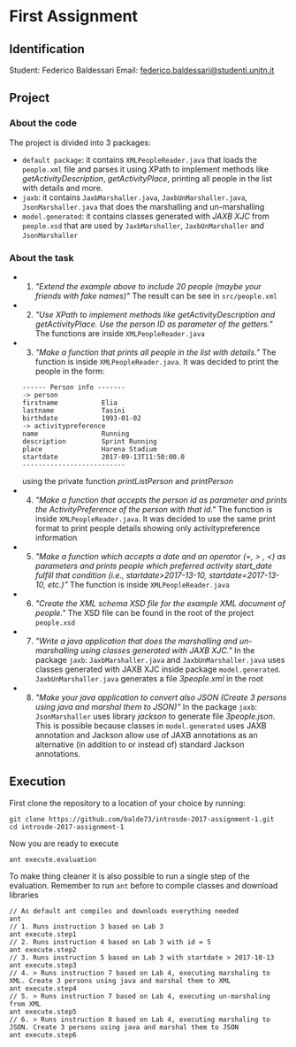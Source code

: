 # First Assignment
## Identification
Student: Federico Baldessari
Email: <federico.baldessari@studenti.unitn.it>
## Project

### About the code
The project is divided into 3 packages:
* `default package`: it contains `XMLPeopleReader.java` that loads the `people.xml` file and parses it using XPath to implement methods like _getActivityDescription_, _getActivityPlace_, printing all people in the list with details and more.
* `jaxb`: it contains `JaxbMarshaller.java`, `JaxbUnMarshaller.java`, `JsonMarshaller.java` that does the marshalling and un-marshalling
* `model.generated`: it contains classes generated with _JAXB XJC_ from `people.xsd` that are used by `JaxbMarshaller`, `JaxbUnMarshaller` and `JsonMarshaller`

### About the task
* 1. _"Extend the example above to include 20 people (maybe your friends with fake names)"_
  The result can be see in `src/people.xml`
* 2. _"Use XPath to implement methods like getActivityDescription and getActivityPlace. Use the person ID as parameter of the getters."_
  The functions are inside `XMLPeopleReader.java`
* 3. _"Make a function that prints all people in the list with details."_
  The function is inside `XMLPeopleReader.java`. It was decided to print the people in the form:
  ```
  ------ Person info -------
  -> person
  firstname           Elia
  lastname            Tasini
  birthdate           1993-01-02
  -> activitypreference
  name                Running
  description         Sprint Running
  place               Harena Stadium
  startdate           2017-09-13T11:50:00.0
  --------------------------
  ```
  using the private function _printListPerson_ and _printPerson_
* 4. _"Make a function that accepts the person id as parameter and prints the ActivityPreference of the person with that id."_
  The function is inside `XMLPeopleReader.java`. It was decided to use the same print format to print people details showing only activitypreference information
* 5. _"Make a function which accepts a date and an operator (=, > , <) as parameters and prints people which preferred activity start_date fulfill that condition (i.e., startdate>2017-13-10, startdate=2017-13-10, etc.)"_
  The function is inside `XMLPeopleReader.java`
* 6. _"Create the XML schema XSD file for the example XML document of people."_
  The XSD file can be found in the root of the project `people.xsd`
* 7. _"Write a java application that does the marshalling and un-marshalling using classes generated with JAXB XJC."_
  In the package `jaxb`: `JaxbMarshaller.java` and `JaxbUnMarshaller.java` uses classes generated with JAXB XJC inside package `model.generated`. `JaxbUnMarshaller.java` generates a file _3people.xml_ in the root
* 8. _"Make your java application to convert also JSON (Create 3 persons using java and marshal them to JSON)"_
  In the package `jaxb`: `JsonMarshaller` uses library _jackson_ to generate file _3people.json_. This is possible because classes in `model.generated` uses JAXB annotation and Jackson allow use of JAXB annotations as an alternative (in addition to or instead of) standard Jackson annotations.

## Execution
First clone the repository to a location of your choice by running:
```
git clone https://github.com/balde73/introsde-2017-assignment-1.git
cd introsde-2017-assignment-1
```
Now you are ready to execute
```
ant execute.evaluation
```
To make thing cleaner it is also possible to run a single step of the evaluation. Remember to run `ant` before to compile classes and download libraries
```
// As default ant compiles and downloads everything needed
ant
// 1. Runs instruction 3 based on Lab 3
ant execute.step1
// 2. Runs instruction 4 based on Lab 3 with id = 5
ant execute.step2
// 3. Runs instruction 5 based on Lab 3 with startdate > 2017-10-13
ant execute.step3
// 4. > Runs instruction 7 based on Lab 4, executing marshaling to XML. Create 3 persons using java and marshal them to XML
ant execute.step4
// 5. > Runs instruction 7 based on Lab 4, executing un-marshaling from XML
ant execute.step5
// 6. > Runs instruction 8 based on Lab 4, executing marshaling to JSON. Create 3 persons using java and marshal them to JSON
ant execute.step6
```